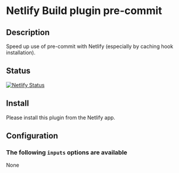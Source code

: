# Netlify Build plugin pre-commit

## Description

Speed up use of pre-commit with Netlify (especially by caching hook
installation).

## Status

[![Netlify Status](https://api.netlify.com/api/v1/badges/4db34d78-1469-4fdd-ac93-ee22c27968cc/deploy-status)](https://app.netlify.com/sites/netlify-plugin-pre-commit/deploys)

## Install

Please install this plugin from the Netlify app.

## Configuration

### The following `inputs` options are available

None
